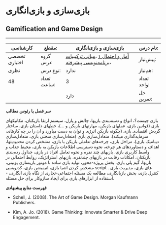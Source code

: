 # بازی‌سازی و بازی‌انگاری
## Gamification and Game Design
_______________________________________________________________________________
| کارشناسی      | مقطع:       | بازی‌سازی و بازی‌انگاری                                                                                                                                                                 | نام درس:    |
| ------------- | ----------- | --------------------------------------------------------------------------------------------------------------------------------------------------------------------------------------- | ----------- |
| تخصصی اختیاری | گروه درس:   | [آمار و احتمال ۱](../base/Probability-and-Statistics-I.md) ،[مبانی ترکیبیات](../mandatory/Foundation-of-Combinatorics.md) ،[برنامه‌نویسی پیشرفته](../mandatory/Advanced-Programming.md) | پیش‌نیاز:   |
| نظری          | نوع درس:    | ندارد                                                                                                                                                                                   | هم‌نیاز:    |
| 48            | تعداد ساعت: | 3                                                                                                                                                                                       | تعداد واحد: |
|               |             |  دارد                                                                                                                                                                                   | حل تمرین:   |

**سر فصل یا رئوس مطالب**

بازی چیست؟، انواع و دسته‌بندی بازیها،  چالش و پازل،  سیستم ارتقا بازیکنان،  مکانیکهای بازی (قوانین بازی، عملهای بازیکن، مهارتهای بازیکن و ...)،  خطهای داستان بازی،  ساختار گردش اقتصادی بازی (چگونه بازیکن انرژی و توان به دست میآورد و آن را در چه کارهای، سرمایه‌گذاری میکند)، متعادل‌سازی بازی (متعادل‌سازی سختی بازی، متعادل‌سازی دینامیک بازی)،  مراحل بازی،  چرخه‌های تعاملی بازیکن با بازی، مشخص کردن محدودیتها، اهداف و دستاوردهای هر چرخه،  نحوه دسترسی اطلاعات بازیکن به بازی،  محیط جذاب و واسط کاربری بازی،  بازیهای چند نفره و نحوه تعامل افراد در بازی، جداول رده‌بندی بازیکنان، امکانات رقابت در بازیهای چندنفره، بازیهای استراتژیک، روابط احتمالی در بازیها، گیم پلی بازی، بخش پروژه-محور، تولید بازی ساده با موتور بازیسازی یونیتی، مشخص کردن اشیا بازی، انیمیشن بازی، کدنویسی script های بازی، مدیریت بازی . کنترل بازی، بخش بازیانگاری، مطالعه یک مسئله اجتماعی-تجاری از نگاه بازی انگاری، - استفاده از ابزارهای بازی برای ایجاد سازوکار برای حل مسئله.

**فهرست منابع پیشنهادی**


- Schell, J. (2008). The Art of Game Design. Morgan Kaufmann Publishers.

- Kim, A. Jo. (2018). Game Thinking: Innovate Smarter & Drive Deep Engagement.

[^1]: Luk, Robert W. P. (2020). Insights in How Computer Science can be a Science. Science and Philosophy 8 (2):17-46

[^2]: ["Computer Science as a Profession"](https://web.archive.org/web/20080617030847/http:/www.csab.org/comp_sci_profession.html). Computing Sciences Accreditation Board. May 28, 1997.

[^3]: [Computer science - Wikipedia](https://en.wikipedia.org/wiki/Computer_science)

[^4]: در تدوین این برنامه درسی، برنامه‌های درسی مصوب وزارت در سالهای ۱۳۹۹ تا ۱۴۰۱ برای رشته‌های علوم کامپیوتر، ریاضیات و کاربردها و آمار و همچنین برنامه درسی مهندسی کامپیوتر وزارت علوم و چند دانشگاه داخلی (منجمله صنعتی شریف، تهران و امیرکبیر) و خارجی مورد ملاحظه قرار گرفته‌اند.

[^5]: Andrew Ng